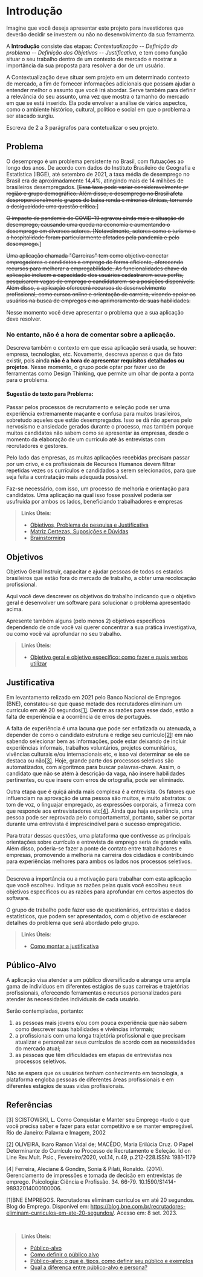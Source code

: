 # Introdução

Imagine que você deseja apresentar este projeto para investidores que deverão decidir se investem ou não no desenvolvimento da sua ferramenta.

A **Introdução** consiste das etapas: *Contextualização -- Definição do problema -- Definição dos Objetivos -- Justificativa*, e tem como função situar o seu trabalho dentro de um contexto de mercado e mostrar a importância da sua proposta para resolver a dor de um usuário.


A Contextualização deve situar sem projeto em um determinado contexto de mercado, a fim de fornecer informações adicionais que possam ajudar a entender melhor o assunto que você irá abordar. Serve também para definir a relevância do seu assunto, uma vez que mostra o tamanho do mercado em que se está inserido. Ela pode envolver a análise de vários aspectos, como o ambiente histórico, cultural, político e social em que o problema a ser atacado surgiu.

Escreva de 2 a 3 parágrafos para contetualizar o seu projeto.

## Problema

O desemprego é um problema persistente no Brasil, com flutuações ao longo dos anos. De acordo com dados do Instituto Brasileiro de Geografia e Estatística (IBGE), até setembro de 2021, a taxa média de desemprego no Brasil era de aproximadamente 14,4%, atingindo mais de 14 milhões de brasileiros desempregados. [~~Essa taxa pode variar consideravelmente pr região e grupo demográfico. Além disso, o desemprego no Brasil afeta desproporcionalmente grupos de baixa renda e minorias étnicas, tornando a desigualdade uma questão crítica.~~]
<!--fora do escopo do projeto-->

~~O impacto da pandemia de COVID-19 agravou ainda mais a situação do desemprego, causando uma queda na economia e aumentando o desemprego em diversos setores. [Notavelmente, setores como o turismo e a hospitalidade foram particularmente afetados pela pandemia e pelo desemprego.~~] <!--fora do escopo do projeto-->

~~Uma aplicação chamada "Carreiras" tem como objetivo conectar empregadores e candidatos a emprego de forma eficiente, oferecendo recursos para melhorar a empregabilidade.
As funcionalidades chave da aplicação incluem a capacidade dos usuários cadastrarem seus perfis, pesquisarem vagas de emprego e candidatarem-se a posições disponíveis. Além disso, a aplicação oferecerá recursos de desenvolvimento profissional, como cursos online e orientação de carreira, visando apoiar os usuários na busca de empregos e no aprimoramento de suas habilidades.~~
<!--instrução diz pra não detalhar sobre a aplicação neste momento-->

Nesse momento você deve apresentar o problema que a sua aplicação deve  resolver. 

### No entanto, não é a hora de comentar sobre a aplicação.

Descreva também o contexto em que essa aplicação será usada, se  houver: empresa, tecnologias, etc. Novamente, descreva apenas o que de  fato existir, pois ainda **não é a hora de apresentar requisitos  detalhados ou projetos**.
Nesse momento, o grupo pode optar por fazer uso  de ferramentas como Design Thinking, que permite um olhar de ponta a ponta para o problema.

#### Sugestão de texto para Problema:

Passar pelos processos de recrutamento e seleção pode ser uma experiência extremamente maçante e confusa para muitos brasileiros, sobretudo aqueles que estão desempregados. Isso se dá não apenas pelo nervosismo e ansiedade gerados durante o processo, mas também porque muitos candidatos não sabem como se apresentar às empresas, desde o momento da elaboração de um currículo até às entrevistas com recrutadores e gestores.

Pelo lado das empresas, as muitas aplicações recebidas precisam passar por um crivo, e os profissionais de Recursos Humanos devem filtrar repetidas vezes os currículos e candidados a serem selecionados, para que seja feita a contratação mais adequada possível.

Faz-se necessário, com isso, um processo de melhoria e orientação para candidatos. Uma aplicação na qual isso fosse possível poderia ser usufruída por ambos os lados, beneficiando trabalhadores e empresas

> **Links Úteis**:
> - [Objetivos, Problema de pesquisa e Justificativa](https://medium.com/@versioparole/objetivos-problema-de-pesquisa-e-justificativa-c98c8233b9c3)
> - [Matriz Certezas, Suposições e Dúvidas](https://medium.com/educa%C3%A7%C3%A3o-fora-da-caixa/matriz-certezas-suposi%C3%A7%C3%B5es-e-d%C3%BAvidas-fa2263633655)
> - [Brainstorming](https://www.euax.com.br/2018/09/brainstorming/)

## Objetivos

Objetivo Geral
Instruir, capacitar e ajudar pessoas de todos os estados brasileiros que estão fora do mercado de trabalho, a obter uma recolocação profissional.


Aqui você deve descrever os objetivos do trabalho indicando que o objetivo geral é desenvolver um software para solucionar o problema apresentado acima. 

Apresente também alguns (pelo menos 2) objetivos específicos dependendo de onde você vai querer concentrar a sua prática investigativa, ou como você vai aprofundar no seu trabalho.
 
> **Links Úteis**:
> - [Objetivo geral e objetivo específico: como fazer e quais verbos utilizar](https://blog.mettzer.com/diferenca-entre-objetivo-geral-e-objetivo-especifico/)

## Justificativa

Em levantamento relizado em 2021 pelo Banco Nacional de Empregos (BNE), constatou-se que quase metade dos recrutadores eliminam um currículo em até 20 segundos[[1]](https://blog.bne.com.br/recrutadores-eliminam-curriculos-em-ate-20-segundos/). Dentre as razões para esse dado, estão a falta de experiência e a ocorrência de erros de português.

A falta de experiência é uma lacuna que pode ser enfatizada ou atenuada, a depender de como o candidato estrutura e redige seu currículo[[2]](): em não sabendo selecionar bem as informações, pode estar deixando de incluir experiências informais, trabalhos voluntários, projetos comunitários, vivências culturais e/ou internacionais etc, e isso vai determinar se ele se destaca ou não[[3]](#3). Hoje, grande parte dos processos seletivos são automatizados, com algoritmos para buscar palavras-chave. Assim, o candidato que não se atém à descrição da vaga, não insere habilidades pertinentes, ou que insere com erros de ortografia, pode ser eliminado.

Outra etapa que é quiçá ainda mais complexa é a entrevista. Os fatores que influenciam na aprovação de uma pessoa são muitos, e muito abstratos: o tom de voz, o linguajar empregado, as expressões corporais, a firmeza com que responde aos entrevistadores etc[[4]](). Ainda que haja experiência, uma pessoa pode ser reprovada pelo comportamental, portanto, saber se portar durante uma entrevista é imprescindível para o sucesso empregatício.

Para tratar dessas questões, uma plataforma que contivesse as principais orientações sobre currículo e entrevista de emprego seria de grande valia. Além disso, poderia-se fazer a ponte de contato entre trabalhadores e empresas, promovendo a melhoria na carreira dos cidadãos e contribuindo para experiências melhores para ambos os lados nos processos seletivos.

---

Descreva a importância ou a motivação para trabalhar com esta aplicação que você escolheu. Indique as razões pelas quais você escolheu seus objetivos específicos ou as razões para aprofundar em certos aspectos do software.

O grupo de trabalho pode fazer uso de questionários, entrevistas e dados estatísticos, que podem ser apresentados, com o objetivo de esclarecer detalhes do problema que será abordado pelo grupo.


> **Links Úteis**:
> - [Como montar a justificativa](https://guiadamonografia.com.br/como-montar-justificativa-do-tcc/)

## Público-Alvo

A aplicação visa atender a um público diversificado e abrange uma ampla gama de indivíduos em diferentes estágios de suas carreiras e trajetórias profissionais, oferecendo ferramentas e recursos personalizados para atender às necessidades individuais de cada usuário.

Serão contempladas, portanto:
1. as pessoas mais jovens e/ou com pouca experiência que não sabem como descrever suas habilidades e vivências informais;
2. a profissionais com uma longa trajetória profissional e que precisam atualizar e personalizar seus currículos de acordo com as necessidades do mercado atual;
3. as pessoas que têm dificuldades em etapas de entrevistas nos processos seletivos.

Não se espera que os usuários tenham conhecimento em tecnologia, a plataforma engloba pessoas de diferentes áreas profissionais e em diferentes estágios de suas vidas profissionais.

## Referências

[3] SCISTOWSKI, L. Como Conquistar e Manter seu Emprego –tudo o que você precisa saber e fazer para estar competitivo e se manter empregável. Rio de Janeiro: Palavra e Imagem, 2002

[2] OLIVEIRA, Ikaro  Ramon  Vidal  de;  MACÊDO, Maria  Erilúcia  Cruz. O  Papel Determinante  do Currículo no Processo de Recrutamento e Seleção. Id on Line Rev.Mult. Psic., Fevereiro/2020,  vol.14, n.49, p.212-228.ISSN: 1981-1179

[4] Ferreira, Aleciane & Gondim, Sonia & Pilati, Ronaldo. (2014). Gerenciamento de impressões e tomada de decisão em entrevistas de emprego. Psicologia: Ciência e Profissão. 34. 66-79. 10.1590/S1414-98932014000100006.

[1]BNE EMPREGOS. Recrutadores eliminam currículos em até 20 segundos. Blog do Emprego. Disponível em: <https://blog.bne.com.br/recrutadores-eliminam-curriculos-em-ate-20-segundos/>. Acesso em: 8 set. 2023.

‌ <!-- olhar a forma correta de fazer as referencias -->
> **Links Úteis**:
> - [Público-alvo](https://blog.hotmart.com/pt-br/publico-alvo/)
> - [Como definir o público alvo](https://exame.com/pme/5-dicas-essenciais-para-definir-o-publico-alvo-do-seu-negocio/)
> - [Público-alvo: o que é, tipos, como definir seu público e exemplos](https://klickpages.com.br/blog/publico-alvo-o-que-e/)
> - [Qual a diferença entre público-alvo e persona?](https://rockcontent.com/blog/diferenca-publico-alvo-e-persona/)
